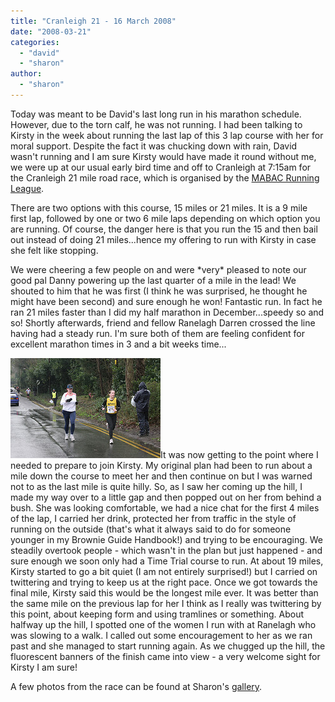 ```yaml
---
title: "Cranleigh 21 - 16 March 2008"
date: "2008-03-21"
categories: 
  - "david"
  - "sharon"
author: 
  - "sharon"
---
```


Today was meant to be David's last long run in his marathon schedule. However, due to the torn calf, he was not running. I had been talking to Kirsty in the week about running the last lap of this 3 lap course with her for moral support. Despite the fact it was chucking down with rain, David wasn't running and I am sure Kirsty would have made it round without me, we were up at our usual early bird time and off to Cranleigh at 7:15am for the Cranleigh 21 mile road race, which is organised by the [MABAC Running League](http://www.mabac.org.uk/).

There are two options with this course, 15 miles or 21 miles. It is a 9 mile first lap, followed by one or two 6 mile laps depending on which option you are running. Of course, the danger here is that you run the 15 and then bail out instead of doing 21 miles...hence my offering to run with Kirsty in case she felt like stopping.

We were cheering a few people on and were \*very\* pleased to note our good pal Danny powering up the last quarter of a mile in the lead! We shouted to him that he was first (I think he was surprised, he thought he might have been second) and sure enough he won! Fantastic run. In fact he ran 21 miles faster than I did my half marathon in December...speedy so and so! Shortly afterwards, friend and fellow Ranelagh Darren crossed the line having had a steady run. I'm sure both of them are feeling confident for excellent marathon times in 3 and a bit weeks time...

![2008-03-16-cranleigh_21.jpg](/images/2008/2008-03-16-cranleigh_21.jpg)It was now getting to the point where I needed to prepare to join Kirsty. My original plan had been to run about a mile down the course to meet her and then continue on but I was warned not to as the last mile is quite hilly. So, as I saw her coming up the hill, I made my way over to a little gap and then popped out on her from behind a bush. She was looking comfortable, we had a nice chat for the first 4 miles of the lap, I carried her drink, protected her from traffic in the style of running on the outside (that's what it always said to do for someone younger in my Brownie Guide Handbook!) and trying to be encouraging. We steadily overtook people - which wasn't in the plan but just happened - and sure enough we soon only had a Time Trial course to run. At about 19 miles, Kirsty started to go a bit quiet (I am not entirely surprised!) but I carried on twittering and trying to keep us at the right pace. Once we got towards the final mile, Kirsty said this would be the longest mile ever. It was better than the same mile on the previous lap for her I think as I really was twittering by this point, about keeping form and using tramlines or something. About halfway up the hill, I spotted one of the women I run with at Ranelagh who was slowing to a walk. I called out some encouragement to her as we ran past and she managed to start running again. As we chugged up the hill, the fluorescent banners of the finish came into view - a very welcome sight for Kirsty I am sure!

A few photos from the race can be found at Sharon's [gallery](http://www.sharonrowe.co.uk/photos/2008/72157604133672725/).
